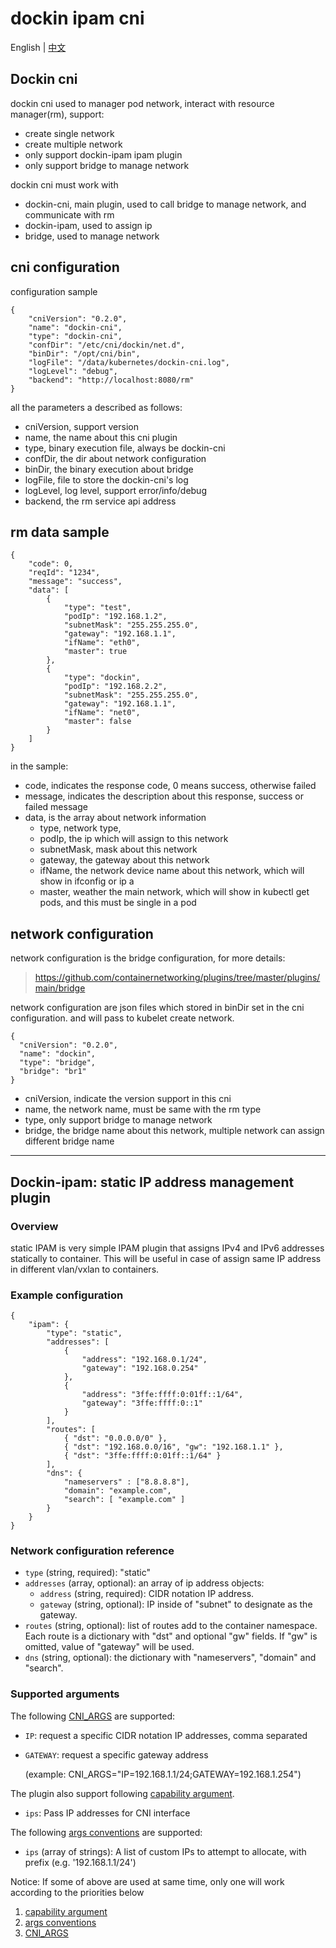 # **dockin ipam cni**

English | [中文](README.zh-CN.md)
## **Dockin cni**
dockin cni used to manager pod network, interact with resource manager(rm), support:
- create single network
- create multiple network
- only support dockin-ipam ipam plugin
- only support bridge to manage network

dockin cni must work with
- dockin-cni, main plugin, used to call bridge to manage network, and communicate with rm
- dockin-ipam, used to assign ip
- bridge, used to manage network

cni configuration
--
configuration sample
```
{
    "cniVersion": "0.2.0",
    "name": "dockin-cni",
    "type": "dockin-cni",
    "confDir": "/etc/cni/dockin/net.d",
    "binDir": "/opt/cni/bin",
    "logFile": "/data/kubernetes/dockin-cni.log",
    "logLevel": "debug",
    "backend": "http://localhost:8080/rm"
}
```
all the parameters a described as follows:
- cniVersion, support version
- name, the name about this cni plugin
- type, binary execution file, always be dockin-cni
- confDir, the dir about network configuration
- binDir, the binary execution about bridge
- logFile, file to store the dockin-cni's log
- logLevel, log level, support error/info/debug
- backend, the rm service api address

rm data sample
---
```
{
    "code": 0,
    "reqId": "1234",
    "message": "success",
    "data": [
        {
            "type": "test",
            "podIp": "192.168.1.2",
            "subnetMask": "255.255.255.0",
            "gateway": "192.168.1.1",
            "ifName": "eth0",
            "master": true
        },
        {
            "type": "dockin",
            "podIp": "192.168.2.2",
            "subnetMask": "255.255.255.0",
            "gateway": "192.168.1.1",
            "ifName": "net0",
            "master": false
        }
    ]
}
```
in the sample:
- code, indicates the response code, 0 means success, otherwise failed
- message, indicates the description about this response, success or failed message
- data, is the array about network information
    - type, network type, 
    - podIp, the ip which will assign to this network
    - subnetMask, mask about this network
    - gateway, the gateway about this network
    - ifName, the network device name about this network, which will show in ifconfig or ip a
    - master, weather the main network, which will show in kubectl get pods, and this must be single in a pod
    
network configuration
---
network configuration is the bridge configuration, for more details:
>https://github.com/containernetworking/plugins/tree/master/plugins/main/bridge

network configuration are json files which stored in binDir set in the cni configuration.
and will pass to kubelet create network.

```
{
  "cniVersion": "0.2.0",
  "name": "dockin",
  "type": "bridge",
  "bridge": "br1"
}
``` 

- cniVersion, indicate the version support in this cni
- name, the network name, must be same with the rm type
- type, only support bridge to manage network
- bridge, the bridge name about this network, multiple network can assign different bridge name

---
## **Dockin-ipam**: static IP address management plugin

### Overview

static IPAM is very simple IPAM plugin that assigns IPv4 and IPv6 addresses statically to container. This will be useful in case of assign same IP address in different vlan/vxlan to containers.


### Example configuration

```
{
	"ipam": {
		"type": "static",
		"addresses": [
			{
				"address": "192.168.0.1/24",
				"gateway": "192.168.0.254"
			},
			{
				"address": "3ffe:ffff:0:01ff::1/64",
				"gateway": "3ffe:ffff:0::1"
			}
		],
		"routes": [
			{ "dst": "0.0.0.0/0" },
			{ "dst": "192.168.0.0/16", "gw": "192.168.1.1" },
			{ "dst": "3ffe:ffff:0:01ff::1/64" }
		],
		"dns": {
			"nameservers" : ["8.8.8.8"],
			"domain": "example.com",
			"search": [ "example.com" ]
		}
	}
}
```

### Network configuration reference

* `type` (string, required): "static"
* `addresses` (array, optional): an array of ip address objects:
	* `address` (string, required): CIDR notation IP address.
	* `gateway` (string, optional): IP inside of "subnet" to designate as the gateway.
* `routes` (string, optional): list of routes add to the container namespace. Each route is a dictionary with "dst" and optional "gw" fields. If "gw" is omitted, value of "gateway" will be used.
* `dns` (string, optional): the dictionary with "nameservers", "domain" and "search".

### Supported arguments

The following [CNI_ARGS](https://github.com/containernetworking/cni/blob/master/SPEC.md#parameters) are supported:

* `IP`: request a specific CIDR notation IP addresses, comma separated
* `GATEWAY`: request a specific gateway address

    (example: CNI_ARGS="IP=192.168.1.1/24;GATEWAY=192.168.1.254")

The plugin also support following [capability argument](https://github.com/containernetworking/cni/blob/master/CONVENTIONS.md).

* `ips`: Pass IP addresses for CNI interface

The following [args conventions](https://github.com/containernetworking/cni/blob/master/CONVENTIONS.md#args-in-network-config) are supported:

* `ips` (array of strings): A list of custom IPs to attempt to allocate, with prefix (e.g. '192.168.1.1/24')

Notice: If some of above are used at same time, only one will work according to the priorities below

1. [capability argument](https://github.com/containernetworking/cni/blob/master/CONVENTIONS.md)
1. [args conventions](https://github.com/containernetworking/cni/blob/master/CONVENTIONS.md#args-in-network-config)
1. [CNI_ARGS](https://github.com/containernetworking/cni/blob/master/SPEC.md#parameters)
